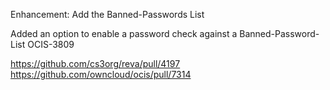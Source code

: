 Enhancement: Add the Banned-Passwords List

Added an option to enable a password check against a Banned-Password-List OCIS-3809

https://github.com/cs3org/reva/pull/4197
https://github.com/owncloud/ocis/pull/7314
